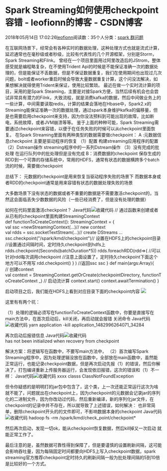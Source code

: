 
# Spark Streaming如何使用checkpoint容错 - leofionn的博客 - CSDN博客


2018年05月14日 17:02:26[leofionn](https://me.csdn.net/qq_36142114)阅读数：35个人分类：[spark																](https://blog.csdn.net/qq_36142114/article/category/7640197)[群问题																](https://blog.csdn.net/qq_36142114/article/category/7681708)[
							](https://blog.csdn.net/qq_36142114/article/category/7640197)


在互联网场景下，经常会有各种实时的数据处理，这种处理方式也就是流式计算，延迟通常也在毫秒级或者秒级，比较有代表性的几个开源框架，分别是Storm，Spark Streaming和Filnk。
曾经在一个项目里面用过阿里改造后的JStrom，整体感受就是编程略复杂，在不使用Trident Api的时候是不能保证准确一次的数据处理的，但是能保证不丢数据，但是不保证数据重复，我们在使用期间也出现过几次问题，bolt或者worker重启时候会导致大量数据重复计算，这个问没法解决，如果想解决就得使用Trident来保证，使用比较繁琐。
最近在做一个实时流计算的项目，采用的是Spark Steaming，主要是对接Spark方便，当然后续有机会也会尝试非常具有潜力的Filnk，大致流程，就是消费kafka的数据，然后中间做业务上的一些计算，中间需要读取redis，计算的结果会落地在Hbase中，Spark2.x的Streaming能保证准确一次的数据处理，通过spark本身维护kafka的偏移量，但是也需要启用checkpoint来支持，因为你没法预料到可能出现的故障，比如断电，系统故障，或者JVM崩溃等等。
鉴于上面的种种可能，Spark Streaming需要通过checkpoint来容错，以便于在任务失败的时候可以从checkpoint里面恢复。
在Spark Streaming里面有两种类型的数据需要做checkpoint：
A :元数据信息checkpoint 主要是驱动程序的恢复
（1）配置 构建streaming应用程序的配置
（2）Dstream操作 streaming程序中的一系列Dstream操作
（3）没有完成的批处理 在运行队列中的批处理但是没有完成
B：消费数据的checkpoint
保存生成的RDD到一个可靠的存储系统中，常用的HDFS，通常有状态的数据横跨多个batch流的时候，需要做checkpoint

总结下：
元数据的checkpoint是用来恢复当驱动程序失败的场景下
而数据本身或者RDD的checkpoint通常是用来容错有状态的数据处理失败的场景

大多数场景下没有状态的数据或者不重要的数据是不需要激活checkpoint的，当然这会面临丢失少数数据的风险（一些已经消费了，但是没有处理的数据）

如何在代码里面激活checkpoint？
Java代码![收藏代码](http://qindongliang.iteye.com/images/icon_star.png)
// 通过函数来创建或者从已有的checkpoint里面构建StreamingContext
def functionToCreateContext(): StreamingContext = {
val ssc =newStreamingContext(...)// new context
val rdds = ssc.socketTextStream(...)// create DStreams
...
ssc.checkpoint("/spark/kmd/checkpoint")// 设置在HDFS上的checkpoint目录
//设置通过间隔时间，定时持久checkpoint到hdfs上
rdds.checkpoint(Seconds(batchDuration*5))
rdds.foreachRDD(rdd=>{
//可以针对rdd每次调用checkpoint
//注意上面设置了，定时持久checkpoint下面这个地方可以不用写
rdd.checkpoint()
}
)
//返回ssc
ssc
}
def main(args:Array){
// 创建context
val context = StreamingContext.getOrCreate(checkpointDirectory, functionToCreateContext _)
// 启动流计算
context.start()
context.awaitTermination()
}

启动项目之后，我们能在HDFS上看到对应目录下面的checkpoint内容
![](http://note.youdao.com/yws/public/resource/425670d240ae5bb553c52bc7566071c2/B159E8729B7A4945B26AB6A3EFA66297)

这里有有两个坑：

（1）处理的逻辑必须写在functionToCreateContext函数中，你要是直接写在main方法中，在首次启动后，kill关闭，再启动就会报错
关闭命令
Java代码![收藏代码](http://qindongliang.iteye.com/images/icon_star.png)
yarn application -kill application_1482996264071_34284

再次启动后报错信息
Java代码![收藏代码](http://qindongliang.iteye.com/images/icon_star.png)
has not been initialized when recovery from checkpoint

解决方案：将逻辑写在函数中，不要写main方法中，
（2）首次编写Spark Streaming程序中，因为处理逻辑没放在函数中，全部放在main函数中，虽然能正常运行，也能记录checkpoint数据，但是再次启动先报（1）的错误，然后你解决了，打包编译重新上传服务器运行，会发现依旧报错，这次的错误和（1）不一样：
Java代码![收藏代码](http://qindongliang.iteye.com/images/icon_star.png)
xxxx classs ClassNotFoundException

但令你疑惑的是明明打的jar包中包含了，这个类，上一次还能正常运行这次为啥就不能了，问题就出在checkpoint上，因为checkpoint的元数据会记录jar的序列化的二进制文件，因为你改动过代码，然后重新编译，新的序列化jar文件，在checkpoint的记录中并不存在，所以就导致了上述错误，如何解决：
也非常简单，删除checkpoint开头的的文件即可，不影响数据本身的checkpoint
Java代码![收藏代码](http://qindongliang.iteye.com/images/icon_star.png)
hadoop fs -rm /spark/kmd/check_point/checkpoint*

然后再次启动，发现一切ok，能从checkpoint恢复数据，然后kill掉又一次启动
就能正常工作了。

最后注意的是，虽然数据可靠性得到保障了，但是要谨慎的设置刷新间隔，这可能会影响吞吐量，因为每隔固定时间都要向HDFS上写入checkpoint数据，spark streaming官方推荐checkpoint定时持久的刷新间隔一般为批处理间隔的5到10倍是比较好的一个方式。

